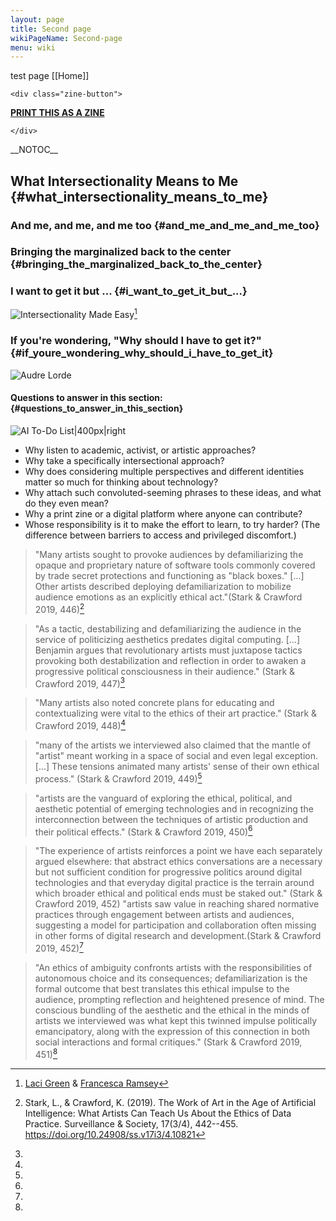 ```yaml
---
layout: page
title: Second page
wikiPageName: Second-page
menu: wiki
---
```


test page [[Home]]


```{=html}
<div class="zine-button">
```
**[PRINT THIS AS A
ZINE](https://sarahciston.github.io/zinemaker/wiki.html?title=Intersectionality)**

```{=html}
</div>
```
\_\_NOTOC\_\_

## What Intersectionality Means to Me {#what_intersectionality_means_to_me}

### And me, and me, and me too {#and_me_and_me_and_me_too}

### Bringing the marginalized back to the center {#bringing_the_marginalized_back_to_the_center}

### I want to get it but \... {#i_want_to_get_it_but_...}

![Intersectionality Made
Easy](EasyIntersect.gif "Intersectionality Made Easy")[^1]

### If you\'re wondering, \"Why should I have to get it?\" {#if_youre_wondering_why_should_i_have_to_get_it}

![Audre Lorde](AudreLordeSingleIssue.jpg "Audre Lorde")

#### Questions to answer in this section: {#questions_to_answer_in_this_section}

![AI To-Do
List\|400px\|right](LC-AIToDoList.png "AI To-Do List|400px|right")

-   Why listen to academic, activist, or artistic approaches?
-   Why take a specifically intersectional approach?
-   Why does considering multiple perspectives and different identities
    matter so much for thinking about technology?
-   Why attach such convoluted-seeming phrases to these ideas, and what
    do they even mean?
-   Why a print zine or a digital platform where anyone can contribute?
-   Whose responsibility is it to make the effort to learn, to try
    harder? (The difference between barriers to access and privileged
    discomfort.)

> \"Many artists sought to provoke audiences by defamiliarizing the
> opaque and proprietary nature of software tools commonly covered by
> trade secret protections and functioning as "black boxes." \[\...\]
> Other artists described deploying defamiliarization to mobilize
> audience emotions as an explicitly ethical act.\"(Stark & Crawford
> 2019, 446)[^2]

> \"As a tactic, destabilizing and defamiliarizing the audience in the
> service of politicizing aesthetics predates digital computing.
> \[\...\] Benjamin argues that revolutionary artists must juxtapose
> tactics provoking both destabilization and reflection in order to
> awaken a progressive political consciousness in their audience.\"
> (Stark & Crawford 2019, 447)[^3]

> \"Many artists also noted concrete plans for educating and
> contextualizing were vital to the ethics of their art practice.\"
> (Stark & Crawford 2019, 448)[^4]

> \"many of the artists we interviewed also claimed that the mantle of
> "artist" meant working in a space of social and even legal exception.
> \[\...\] These tensions animated many artists' sense of their own
> ethical process.\" (Stark & Crawford 2019, 449)[^5]

> \"artists are the vanguard of exploring the ethical, political, and
> aesthetic potential of emerging technologies and in recognizing the
> interconnection between the techniques of artistic production and
> their political effects.\" (Stark & Crawford 2019, 450)[^6]

> \"The experience of artists reinforces a point we have each separately
> argued elsewhere: that abstract ethics conversations are a necessary
> but not sufficient condition for progressive politics around digital
> technologies and that everyday digital practice is the terrain around
> which broader ethical and political ends must be staked out.\" (Stark
> & Crawford 2019, 452) \"artists saw value in reaching shared normative
> practices through engagement between artists and audiences, suggesting
> a model for participation and collaboration often missing in other
> forms of digital research and development.(Stark & Crawford 2019,
> 452)[^7]

> \"An ethics of ambiguity confronts artists with the responsibilities
> of autonomous choice and its consequences; defamiliarization is the
> formal outcome that best translates this ethical impulse to the
> audience, prompting reflection and heightened presence of mind. The
> conscious bundling of the aesthetic and the ethical in the minds of
> artists we interviewed was what kept this twinned impulse politically
> emancipatory, along with the expression of this connection in both
> social interactions and formal critiques.\" (Stark & Crawford 2019,
> 451)[^8]

[^1]: [Laci Green](https://twitter.com/gogreen18) & [Francesca
    Ramsey](https://twitter.com/chescaleigh)

[^2]: Stark, L., & Crawford, K. (2019). The Work of Art in the Age of
    Artificial Intelligence: What Artists Can Teach Us About the Ethics
    of Data Practice. Surveillance & Society, 17(3/4), 442--455.
    <https://doi.org/10.24908/ss.v17i3/4.10821>

[^3]:

[^4]:

[^5]:

[^6]:

[^7]:

[^8]:

